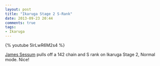 ```yaml
---
layout: post
title: "Ikaruga Stage 2 S-Rank"
date: 2013-09-23 20:44
comments: true
tags:
- Ikaruga
---
```


{% youtube 5lrLwR6M2s4 %}

[James Sessum](http://www.youtube.com/user/DJSessum?feature=watch) pulls off a 142 chain and S rank on Ikaruga Stage 2, Normal mode. Nice!
